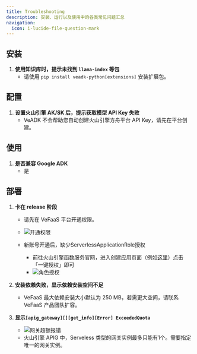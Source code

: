 ```yaml
---
title: Troubleshooting
description: 安装、运行以及使用中的各类常见问题汇总
navigation:
  icon: i-lucide-file-question-mark
---
```


## 安装

1. **使用知识库时，提示未找到 `llama-index` 等包**
   - 请使用 `pip install veadk-python[extensions]` 安装扩展包。

## 配置

1. **设置火山引擎 AK/SK 后，提示获取模型 API Key 失败**
   - VeADK 不会帮助您自动创建火山引擎方舟平台 API Key，请先在平台创建。

## 使用

1. **是否兼容 Google ADK**
   - 是

## 部署

1. **卡在 release 阶段**
   - 请先在 VeFaaS 平台开通权限。

   - ![开通权限](/images/troubleshooting-01.png)

   - 新账号开通后，缺少ServerlessApplicationRole授权
      - 前往火山引擎函数服务官网，进入创建应用页面（例如[这里](https://console.volcengine.com/vefaas/region:vefaas+cn-beijing/application/create?templateId=67f7b4678af5a6000850556c)）点击「一键授权」即可
      - ![角色授权](/images/troubleshooting-02.png)

2. **安装依赖失败，显示依赖安装空间不足**
   - VeFaaS 最大依赖安装大小默认为 250 MB，若需更大空间，请联系 VeFaaS 产品团队扩容。

3. **显示`[apig_gateway][][get_info][Error] ExceededQuota`**
   - ![网关超额报错](/images/troubleshooting-03.jpeg)
   - 火山引擎 APIG 中，Serveless 类型的网关实例最多只能有1个。需要指定唯一的网关实例。
